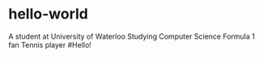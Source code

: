 # hello-world
A student at University of Waterloo
Studying Computer Science
Formula 1 fan
Tennis player
#Hello!
